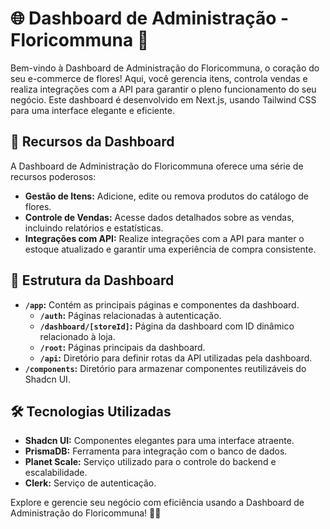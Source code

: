 # 🌐 Dashboard de Administração - Floricommuna 🌸

Bem-vindo à Dashboard de Administração do Floricommuna, o coração do seu e-commerce de flores! Aqui, você gerencia itens, controla vendas e realiza integrações com a API para garantir o pleno funcionamento do seu negócio. Este dashboard é desenvolvido em Next.js, usando Tailwind CSS para uma interface elegante e eficiente.

## 🌟 Recursos da Dashboard

A Dashboard de Administração do Floricommuna oferece uma série de recursos poderosos:

- **Gestão de Itens:** Adicione, edite ou remova produtos do catálogo de flores.
- **Controle de Vendas:** Acesse dados detalhados sobre as vendas, incluindo relatórios e estatísticas.
- **Integrações com API:** Realize integrações com a API para manter o estoque atualizado e garantir uma experiência de compra consistente.

## 📂 Estrutura da Dashboard

- **`/app`:** Contém as principais páginas e componentes da dashboard.
  - **`/auth`:** Páginas relacionadas à autenticação.
  - **`/dashboard/[storeId]`:** Página da dashboard com ID dinâmico relacionado à loja.
  - **`/root`:** Páginas principais da dashboard.
  - **`/api`:** Diretório para definir rotas da API utilizadas pela dashboard.
- **`/components`:** Diretório para armazenar componentes reutilizáveis do Shadcn UI.

## 🛠️ Tecnologias Utilizadas

- **Shadcn UI:** Componentes elegantes para uma interface atraente.
- **PrismaDB:** Ferramenta para integração com o banco de dados.
- **Planet Scale:** Serviço utilizado para o controle do backend e escalabilidade.
- **Clerk:** Serviço de autenticação.

Explore e gerencie seu negócio com eficiência usando a Dashboard de Administração do Floricommuna! 🌸💼
